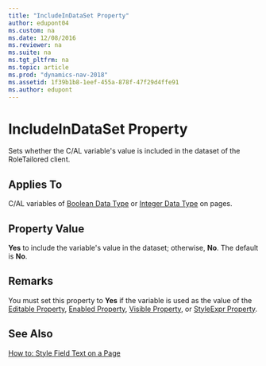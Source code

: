 ```yaml
---
title: "IncludeInDataSet Property"
author: edupont04
ms.custom: na
ms.date: 12/08/2016
ms.reviewer: na
ms.suite: na
ms.tgt_pltfrm: na
ms.topic: article
ms.prod: "dynamics-nav-2018"
ms.assetid: 1f39b1b8-1eef-455a-878f-47f29d4ffe91
ms.author: edupont
---
```

# IncludeInDataSet Property
Sets whether the C/AL variable's value is included in the dataset of the RoleTailored client.  

## Applies To  
 C/AL variables of [Boolean Data Type](Boolean-Data-Type.md) or [Integer Data Type](Integer-Data-Type.md) on pages.  

## Property Value  
 **Yes** to include the variable's value in the dataset; otherwise, **No**. The default is **No**.  

## Remarks  
 You must set this property to **Yes** if the variable is used as the value of the [Editable Property](Editable-Property.md), [Enabled Property](Enabled-Property.md), [Visible Property](Visible-Property.md), or [StyleExpr Property](StyleExpr-Property.md).  

## See Also  
 [How to: Style Field Text on a Page](How-to--Style-Field-Text-on-a-Page.md)
